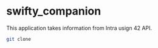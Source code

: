 # swifty_companion

This application takes information from Intra usign 42 API.

```bash
git clone
```
